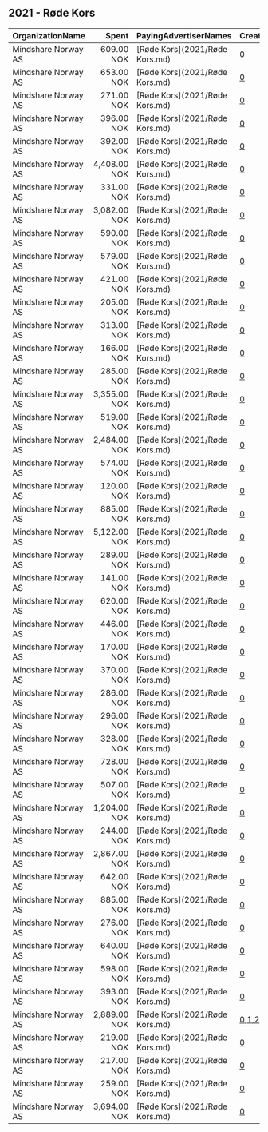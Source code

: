 ## 2021 - Røde Kors 
|OrganizationName|Spent|PayingAdvertiserNames|CreativeUrls|Impressions|Genders|AgeBrackets|CountryCodes|BillingAddresses|CandidateBallotInformation|
|:---|---:|:---|:---|---:|:---|:---|:---|:---|:---|
|Mindshare Norway AS|609.00 NOK|[Røde Kors](2021/Røde Kors.md)|[0](https://www.snap.com/political-ads/asset/baf8ca4b0e773ba12cc04944bd391c6f160fcf6b69d18223dd0025facc52dfc8?mediaType=mp4)|28,711||25+|norway|"Kongens gate 6,Oslo,0153,NO"||
|Mindshare Norway AS|653.00 NOK|[Røde Kors](2021/Røde Kors.md)|[0](https://www.snap.com/political-ads/asset/7451b8576e9de118d245671d728c32c6a06aa308756e5d67e1483f1d5e851432?mediaType=mp4)|8,065||25+|norway|"Kongens gate 6,Oslo,0153,NO"||
|Mindshare Norway AS|271.00 NOK|[Røde Kors](2021/Røde Kors.md)|[0](https://www.snap.com/political-ads/asset/7451b8576e9de118d245671d728c32c6a06aa308756e5d67e1483f1d5e851432?mediaType=mp4)|3,268||25+|norway|"Kongens gate 6,Oslo,0153,NO"||
|Mindshare Norway AS|396.00 NOK|[Røde Kors](2021/Røde Kors.md)|[0](https://www.snap.com/political-ads/asset/56462d2259e42e144df9849c8ceff101b0a2a4a052ba3a1840ccad9cd35f6997?mediaType=mp4)|4,784||25+|norway|"Kongens gate 6,Oslo,0153,NO"||
|Mindshare Norway AS|392.00 NOK|[Røde Kors](2021/Røde Kors.md)|[0](https://www.snap.com/political-ads/asset/80cbc472e68fbad370d96984727386ef6c122326e52b903a2774f32b49790911?mediaType=mp4)|4,749||25+|norway|"Kongens gate 6,Oslo,0153,NO"||
|Mindshare Norway AS|4,408.00 NOK|[Røde Kors](2021/Røde Kors.md)|[0](https://www.snap.com/political-ads/asset/1208b4110792001a49c9119490beadd7f458cbfb869236441c4644e3ced9c13c?mediaType=mp4)|51,884||20+|norway|"Kongens gate 6,Oslo,0153,NO"||
|Mindshare Norway AS|331.00 NOK|[Røde Kors](2021/Røde Kors.md)|[0](https://www.snap.com/political-ads/asset/baf8ca4b0e773ba12cc04944bd391c6f160fcf6b69d18223dd0025facc52dfc8?mediaType=mp4)|3,289||25+|norway|"Kongens gate 6,Oslo,0153,NO"||
|Mindshare Norway AS|3,082.00 NOK|[Røde Kors](2021/Røde Kors.md)|[0](https://www.snap.com/political-ads/asset/e8cef12ecb84d004572c48a3dcd36f7520bd7396517b59f09a6e0ddbb140aaee?mediaType=mp4)|117,721||18-30|norway|"Kongens gate 6,Oslo,0153,NO"||
|Mindshare Norway AS|590.00 NOK|[Røde Kors](2021/Røde Kors.md)|[0](https://www.snap.com/political-ads/asset/d014a3a0094163243c79f3a1b01b17eb6e9f335305ea5a08a4462efb50a11b78?mediaType=mp4)|27,723||25+|norway|"Kongens gate 6,Oslo,0153,NO"||
|Mindshare Norway AS|579.00 NOK|[Røde Kors](2021/Røde Kors.md)|[0](https://www.snap.com/political-ads/asset/1208b4110792001a49c9119490beadd7f458cbfb869236441c4644e3ced9c13c?mediaType=mp4)|7,003||20+|norway|"Kongens gate 6,Oslo,0153,NO"||
|Mindshare Norway AS|421.00 NOK|[Røde Kors](2021/Røde Kors.md)|[0](https://www.snap.com/political-ads/asset/80cbc472e68fbad370d96984727386ef6c122326e52b903a2774f32b49790911?mediaType=mp4)|4,996||25+|norway|"Kongens gate 6,Oslo,0153,NO"||
|Mindshare Norway AS|205.00 NOK|[Røde Kors](2021/Røde Kors.md)|[0](https://www.snap.com/political-ads/asset/d014a3a0094163243c79f3a1b01b17eb6e9f335305ea5a08a4462efb50a11b78?mediaType=mp4)|2,440||25+|norway|"Kongens gate 6,Oslo,0153,NO"||
|Mindshare Norway AS|313.00 NOK|[Røde Kors](2021/Røde Kors.md)|[0](https://www.snap.com/political-ads/asset/56462d2259e42e144df9849c8ceff101b0a2a4a052ba3a1840ccad9cd35f6997?mediaType=mp4)|3,798||25+|norway|"Kongens gate 6,Oslo,0153,NO"||
|Mindshare Norway AS|166.00 NOK|[Røde Kors](2021/Røde Kors.md)|[0](https://www.snap.com/political-ads/asset/baf8ca4b0e773ba12cc04944bd391c6f160fcf6b69d18223dd0025facc52dfc8?mediaType=mp4)|2,073||25+|norway|"Kongens gate 6,Oslo,0153,NO"||
|Mindshare Norway AS|285.00 NOK|[Røde Kors](2021/Røde Kors.md)|[0](https://www.snap.com/political-ads/asset/baf8ca4b0e773ba12cc04944bd391c6f160fcf6b69d18223dd0025facc52dfc8?mediaType=mp4)|3,403||25+|norway|"Kongens gate 6,Oslo,0153,NO"||
|Mindshare Norway AS|3,355.00 NOK|[Røde Kors](2021/Røde Kors.md)|[0](https://www.snap.com/political-ads/asset/c21c986e7e70c7aff5c1e0495d52ed12b21e94bd133168c87085dd1cb5cd2d5d?mediaType=mp4)|128,025||18-30|norway|"Kongens gate 6,Oslo,0153,NO"||
|Mindshare Norway AS|519.00 NOK|[Røde Kors](2021/Røde Kors.md)|[0](https://www.snap.com/political-ads/asset/56462d2259e42e144df9849c8ceff101b0a2a4a052ba3a1840ccad9cd35f6997?mediaType=mp4)|6,230||25+|norway|"Kongens gate 6,Oslo,0153,NO"||
|Mindshare Norway AS|2,484.00 NOK|[Røde Kors](2021/Røde Kors.md)|[0](https://www.snap.com/political-ads/asset/56462d2259e42e144df9849c8ceff101b0a2a4a052ba3a1840ccad9cd35f6997?mediaType=mp4)|21,750||25+|norway|"Kongens gate 6,Oslo,0153,NO"||
|Mindshare Norway AS|574.00 NOK|[Røde Kors](2021/Røde Kors.md)|[0](https://www.snap.com/political-ads/asset/baf8ca4b0e773ba12cc04944bd391c6f160fcf6b69d18223dd0025facc52dfc8?mediaType=mp4)|26,910||25+|norway|"Kongens gate 6,Oslo,0153,NO"||
|Mindshare Norway AS|120.00 NOK|[Røde Kors](2021/Røde Kors.md)|[0](https://www.snap.com/political-ads/asset/baf8ca4b0e773ba12cc04944bd391c6f160fcf6b69d18223dd0025facc52dfc8?mediaType=mp4)|1,559||25+|norway|"Kongens gate 6,Oslo,0153,NO"||
|Mindshare Norway AS|885.00 NOK|[Røde Kors](2021/Røde Kors.md)|[0](https://www.snap.com/political-ads/asset/d014a3a0094163243c79f3a1b01b17eb6e9f335305ea5a08a4462efb50a11b78?mediaType=mp4)|10,893||25+|norway|"Kongens gate 6,Oslo,0153,NO"||
|Mindshare Norway AS|5,122.00 NOK|[Røde Kors](2021/Røde Kors.md)|[0](https://www.snap.com/political-ads/asset/8efb5c0c2e8ce57494854a1c4249895e2b2a62f6af2385bf48b988f5da84c900?mediaType=mp4)|60,031||20+|norway|"Kongens gate 6,Oslo,0153,NO"||
|Mindshare Norway AS|289.00 NOK|[Røde Kors](2021/Røde Kors.md)|[0](https://www.snap.com/political-ads/asset/56462d2259e42e144df9849c8ceff101b0a2a4a052ba3a1840ccad9cd35f6997?mediaType=mp4)|3,510||25+|norway|"Kongens gate 6,Oslo,0153,NO"||
|Mindshare Norway AS|141.00 NOK|[Røde Kors](2021/Røde Kors.md)|[0](https://www.snap.com/political-ads/asset/7451b8576e9de118d245671d728c32c6a06aa308756e5d67e1483f1d5e851432?mediaType=mp4)|1,677||25+|norway|"Kongens gate 6,Oslo,0153,NO"||
|Mindshare Norway AS|620.00 NOK|[Røde Kors](2021/Røde Kors.md)|[0](https://www.snap.com/political-ads/asset/d014a3a0094163243c79f3a1b01b17eb6e9f335305ea5a08a4462efb50a11b78?mediaType=mp4)|28,992||25+|norway|"Kongens gate 6,Oslo,0153,NO"||
|Mindshare Norway AS|446.00 NOK|[Røde Kors](2021/Røde Kors.md)|[0](https://www.snap.com/political-ads/asset/7451b8576e9de118d245671d728c32c6a06aa308756e5d67e1483f1d5e851432?mediaType=mp4)|5,205||25+|norway|"Kongens gate 6,Oslo,0153,NO"||
|Mindshare Norway AS|170.00 NOK|[Røde Kors](2021/Røde Kors.md)|[0](https://www.snap.com/political-ads/asset/baf8ca4b0e773ba12cc04944bd391c6f160fcf6b69d18223dd0025facc52dfc8?mediaType=mp4)|2,053||25+|norway|"Kongens gate 6,Oslo,0153,NO"||
|Mindshare Norway AS|370.00 NOK|[Røde Kors](2021/Røde Kors.md)|[0](https://www.snap.com/political-ads/asset/56462d2259e42e144df9849c8ceff101b0a2a4a052ba3a1840ccad9cd35f6997?mediaType=mp4)|4,018||25+|norway|"Kongens gate 6,Oslo,0153,NO"||
|Mindshare Norway AS|286.00 NOK|[Røde Kors](2021/Røde Kors.md)|[0](https://www.snap.com/political-ads/asset/7451b8576e9de118d245671d728c32c6a06aa308756e5d67e1483f1d5e851432?mediaType=mp4)|2,919||25+|norway|"Kongens gate 6,Oslo,0153,NO"||
|Mindshare Norway AS|296.00 NOK|[Røde Kors](2021/Røde Kors.md)|[0](https://www.snap.com/political-ads/asset/80cbc472e68fbad370d96984727386ef6c122326e52b903a2774f32b49790911?mediaType=mp4)|3,578||25+|norway|"Kongens gate 6,Oslo,0153,NO"||
|Mindshare Norway AS|328.00 NOK|[Røde Kors](2021/Røde Kors.md)|[0](https://www.snap.com/political-ads/asset/baf8ca4b0e773ba12cc04944bd391c6f160fcf6b69d18223dd0025facc52dfc8?mediaType=mp4)|3,918||25+|norway|"Kongens gate 6,Oslo,0153,NO"||
|Mindshare Norway AS|728.00 NOK|[Røde Kors](2021/Røde Kors.md)|[0](https://www.snap.com/political-ads/asset/80cbc472e68fbad370d96984727386ef6c122326e52b903a2774f32b49790911?mediaType=mp4)|33,981||25+|norway|"Kongens gate 6,Oslo,0153,NO"||
|Mindshare Norway AS|507.00 NOK|[Røde Kors](2021/Røde Kors.md)|[0](https://www.snap.com/political-ads/asset/56462d2259e42e144df9849c8ceff101b0a2a4a052ba3a1840ccad9cd35f6997?mediaType=mp4)|5,997||25+|norway|"Kongens gate 6,Oslo,0153,NO"||
|Mindshare Norway AS|1,204.00 NOK|[Røde Kors](2021/Røde Kors.md)|[0](https://www.snap.com/political-ads/asset/7451b8576e9de118d245671d728c32c6a06aa308756e5d67e1483f1d5e851432?mediaType=mp4)|11,210||25+|norway|"Kongens gate 6,Oslo,0153,NO"||
|Mindshare Norway AS|244.00 NOK|[Røde Kors](2021/Røde Kors.md)|[0](https://www.snap.com/political-ads/asset/56462d2259e42e144df9849c8ceff101b0a2a4a052ba3a1840ccad9cd35f6997?mediaType=mp4)|2,960||25+|norway|"Kongens gate 6,Oslo,0153,NO"||
|Mindshare Norway AS|2,867.00 NOK|[Røde Kors](2021/Røde Kors.md)|[0](https://www.snap.com/political-ads/asset/e8cef12ecb84d004572c48a3dcd36f7520bd7396517b59f09a6e0ddbb140aaee?mediaType=mp4)|27,233||18-30|norway|"Kongens gate 6,Oslo,0153,NO"||
|Mindshare Norway AS|642.00 NOK|[Røde Kors](2021/Røde Kors.md)|[0](https://www.snap.com/political-ads/asset/56462d2259e42e144df9849c8ceff101b0a2a4a052ba3a1840ccad9cd35f6997?mediaType=mp4)|29,854||25+|norway|"Kongens gate 6,Oslo,0153,NO"||
|Mindshare Norway AS|885.00 NOK|[Røde Kors](2021/Røde Kors.md)|[0](https://www.snap.com/political-ads/asset/8efb5c0c2e8ce57494854a1c4249895e2b2a62f6af2385bf48b988f5da84c900?mediaType=mp4)|9,300||20+|norway|"Kongens gate 6,Oslo,0153,NO"||
|Mindshare Norway AS|276.00 NOK|[Røde Kors](2021/Røde Kors.md)|[0](https://www.snap.com/political-ads/asset/baf8ca4b0e773ba12cc04944bd391c6f160fcf6b69d18223dd0025facc52dfc8?mediaType=mp4)|3,243||25+|norway|"Kongens gate 6,Oslo,0153,NO"||
|Mindshare Norway AS|640.00 NOK|[Røde Kors](2021/Røde Kors.md)|[0](https://www.snap.com/political-ads/asset/56462d2259e42e144df9849c8ceff101b0a2a4a052ba3a1840ccad9cd35f6997?mediaType=mp4)|30,119||25+|norway|"Kongens gate 6,Oslo,0153,NO"||
|Mindshare Norway AS|598.00 NOK|[Røde Kors](2021/Røde Kors.md)|[0](https://www.snap.com/political-ads/asset/80cbc472e68fbad370d96984727386ef6c122326e52b903a2774f32b49790911?mediaType=mp4)|28,081||25+|norway|"Kongens gate 6,Oslo,0153,NO"||
|Mindshare Norway AS|393.00 NOK|[Røde Kors](2021/Røde Kors.md)|[0](https://www.snap.com/political-ads/asset/56462d2259e42e144df9849c8ceff101b0a2a4a052ba3a1840ccad9cd35f6997?mediaType=mp4)|4,654||25+|norway|"Kongens gate 6,Oslo,0153,NO"||
|Mindshare Norway AS|2,889.00 NOK|[Røde Kors](2021/Røde Kors.md)|[0](https://www.snap.com/political-ads/asset/3fe979f4f188bdc915d765f5b16459d9b573ef93985cc38b6d67e6a93dc6c4ac?mediaType=png),[1](https://www.snap.com/political-ads/asset/c972484ef022ee19d3ccad4660dc02b5217de6907feacac4ffba3cbab329568b?mediaType=png),[2](https://www.snap.com/political-ads/asset/4f8f186d5ed9a321f39f1c02fcf2d623d37cd27c5db052a94626a1e277efb131?mediaType=png),[3](https://www.snap.com/political-ads/asset/17e457a0ac72042f14ee830705819eae43f708dc423b27fd512cd39231a8b353?mediaType=png)|208,348||20+|norway|"Kongens gate 6,Oslo,0153,NO"||
|Mindshare Norway AS|219.00 NOK|[Røde Kors](2021/Røde Kors.md)|[0](https://www.snap.com/political-ads/asset/baf8ca4b0e773ba12cc04944bd391c6f160fcf6b69d18223dd0025facc52dfc8?mediaType=mp4)|2,599||25+|norway|"Kongens gate 6,Oslo,0153,NO"||
|Mindshare Norway AS|217.00 NOK|[Røde Kors](2021/Røde Kors.md)|[0](https://www.snap.com/political-ads/asset/d014a3a0094163243c79f3a1b01b17eb6e9f335305ea5a08a4462efb50a11b78?mediaType=mp4)|2,604||25+|norway|"Kongens gate 6,Oslo,0153,NO"||
|Mindshare Norway AS|259.00 NOK|[Røde Kors](2021/Røde Kors.md)|[0](https://www.snap.com/political-ads/asset/baf8ca4b0e773ba12cc04944bd391c6f160fcf6b69d18223dd0025facc52dfc8?mediaType=mp4)|3,082||25+|norway|"Kongens gate 6,Oslo,0153,NO"||
|Mindshare Norway AS|3,694.00 NOK|[Røde Kors](2021/Røde Kors.md)|[0](https://www.snap.com/political-ads/asset/c21c986e7e70c7aff5c1e0495d52ed12b21e94bd133168c87085dd1cb5cd2d5d?mediaType=mp4)|35,966||18-30|norway|"Kongens gate 6,Oslo,0153,NO"||
